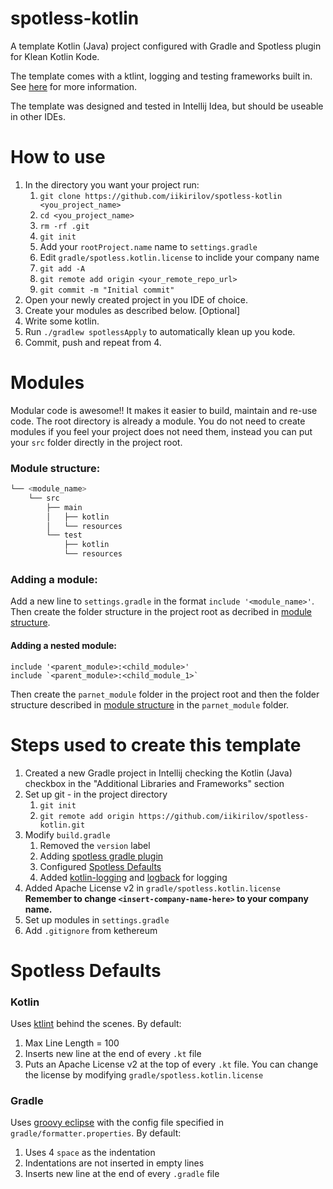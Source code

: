 # spotless-kotlin

A template Kotlin (Java) project configured with Gradle and Spotless plugin for Klean Kotlin Kode.

The template comes with a ktlint, logging and testing frameworks built in. See [here](README.md#Steps_used_to_create_this_template) for more information.

The template was designed and tested in Intellij Idea, but should be useable in other IDEs.

# How to use

1. In the directory you want your project run:
    1. `git clone https://github.com/iikirilov/spotless-kotlin <you_project_name>`
    2. `cd <you_project_name>`
    3. `rm -rf .git`
    4. `git init`
    5. Add your `rootProject.name` name to `settings.gradle`
    6. Edit `gradle/spotless.kotlin.license` to inclide your company name
    7. `git add -A`
    8. `git remote add origin <your_remote_repo_url>`
    9. `git commit -m "Initial commit"`
2. Open your newly created project in you IDE of choice.
3. Create your modules as described below. [Optional]
4. Write some kotlin.
5. Run `./gradlew spotlessApply` to automatically klean up you kode.
6. Commit, push and repeat from 4.
    
# Modules

Modular code is awesome!! It makes it easier to build, maintain and re-use code. The root directory is already a module. You do not need to create modules if you feel your project does not need them, instead you can put your `src` folder directly in the project root.

### Module structure:

```bash
└── <module_name>
    └── src
        ├── main
        │   ├── kotlin
        │   └── resources
        └── test
            ├── kotlin
            └── resources
```

### Adding a module:

Add a new line to `settings.gradle` in the format `include '<module_name>'`. Then create the folder structure in the project root as decribed in [module structure](README.md#Module-structure).

#### Adding a nested module:

```
include '<parent_module>:<child_module>'
include `<parent_module>:<child_module_1>`
```

Then create the `parnet_module` folder in the project root and then the folder structure described in [module structure](README.md#Module-structure) in the `parnet_module` folder.

# Steps used to create this template
1. Created a new Gradle project in Intellij checking the Kotlin (Java) checkbox 
in the "Additional Libraries and Frameworks" section
2. Set up git - in the project directory
    1. `git init`
    2. `git remote add origin https://github.com/iikirilov/spotless-kotlin.git`
3. Modify `build.gradle`
    1. Removed the `version` label
    2. Adding [spotless gradle plugin](https://github.com/diffplug/spotless/tree/master/plugin-gradle)
    3. Configured [Spotless Defaults](README.md#Spotless-Defaults)
    4. Added [kotlin-logging](https://github.com/MicroUtils/kotlin-loggingw)
    and [logback](https://github.com/qos-ch/logback) for logging
4. Added Apache License v2 in `gradle/spotless.kotlin.license`<br />**Remember to change `<insert-company-name-here>` to your company name.**
5. Set up modules in `settings.gradle`
6. Add `.gitignore` from kethereum

# Spotless Defaults

### Kotlin
Uses [ktlint](https://github.com/diffplug/spotless/tree/master/plugin-gradle) behind the scenes. By default:
1. Max Line Length = 100
2. Inserts new line at the end of every `.kt` file
3. Puts an Apache License v2 at the top of every `.kt` file. You can change the license by modifying `gradle/spotless.kotlin.license`

### Gradle
Uses [groovy eclipse](https://github.com/diffplug/spotless/tree/master/plugin-gradle#groovy-eclipse) with the config file specified in `gradle/formatter.properties`. By default:
1. Uses 4 `space` as the indentation
2. Indentations are not inserted in empty lines
2. Inserts new line at the end of every `.gradle` file
